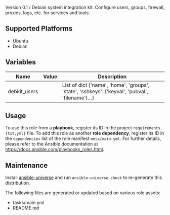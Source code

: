 
<!-- THIS IS A GENERATED FILE, DO NOT EDIT -->

Version 0.1 / Debian system integration kit. Configure users, groups, firewall, proxies, logs, etc. for services and tools.



## Supported Platforms

  * Ubuntu
  * Debian

## Variables

| Name | Value | Description |
|------|-------|-------------|
| debkit_users |   | List of dict {'name', 'home', 'groups', 'state', 'sshkeys': {'keyval', 'pubval', 'filename'}…} |



## Usage

To use this role from a **playbook**, 
register its ID in the project `requirements.{txt,yml}` file.
To add this role as another **role dependency**,
register its ID in the `dependencies` list of the role manifest `meta/main.yml`.
For further details,
please refer to the Ansible documentation at https://docs.ansible.com/playbooks_roles.html.




## Maintenance

Install [ansible-universe](https://github.com/fclaerho/ansible-universe)
and run `ansible-universe check` to re-generate this distribution.

The following files are generated or updated based on various role assets:
  * tasks/main.yml
  * README.md


